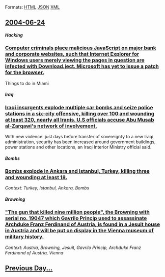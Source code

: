 
Formats: [HTML](2004/06/24/index.html)  [JSON](2004/06/24/index.json)  [XML](2004/06/24/index.xml)  

## [2004-06-24](/news/2004/06/24/index.md)

##### Hacking
### [ Computer criminals place malicious JavaScript on major bank and corporate websites, such that Internet Explorer for Windows users merely viewing the pages in question are infected with Download.ject. Microsoft has yet to issue a patch for the browser.](/news/2004/06/24/computer-criminals-place-malicious-javascript-on-major-bank-and-corporate-websites-such-that-internet-explorer-for-windows-users-merely-vi.md)
Things to do in Miami

##### Iraq
### [ Iraqi insurgents explode multiple car bombs and seize police stations in a six-city offensive, killing over 100 and wounding at least 320, nearly all Iraqis. U.S officials accuse Abu Musab al-Zarqawi's network of involvement. ](/news/2004/06/24/iraqi-insurgents-explode-multiple-car-bombs-and-seize-police-stations-in-a-six-city-offensive-killing-over-100-and-wounding-at-least-320.md)
With new violence&#160; just days before transfer of sovereignty to a new Iraqi administration, security has been increased around government buildings, power stations and other locations, an Iraqi Interior Ministry official said.

##### Bombs
### [ Bombs explode in Ankara and Istanbul, Turkey, killing three and wounding at least 18. ](/news/2004/06/24/bombs-explode-in-ankara-and-istanbul-turkey-killing-three-and-wounding-at-least-18.md)
_Context: Turkey, Istanbul, Ankara, Bombs_

##### Browning
### [ "The gun that killed nine million people", the Browning with serial no. 19047 which Gavrilo Princip used to assassinate Archduke Franz Ferdinand of Austria, is found in a Jesuit house in Austria and will be put on display in the Vienna museum of military history. ](/news/2004/06/24/the-gun-that-killed-nine-million-people-the-browning-with-serial-no-19047-which-gavrilo-princip-used-to-assassinate-archduke-franz-ferd.md)
_Context: Austria, Browning, Jesuit, Gavrilo Princip, Archduke Franz Ferdinand of Austria, Vienna_

## [Previous Day...](/news/2004/06/23/index.md)

